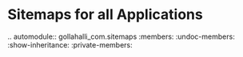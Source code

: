 Sitemaps for all Applications
=============================

.. automodule:: gollahalli_com.sitemaps
   :members:
   :undoc-members:
   :show-inheritance:
   :private-members: